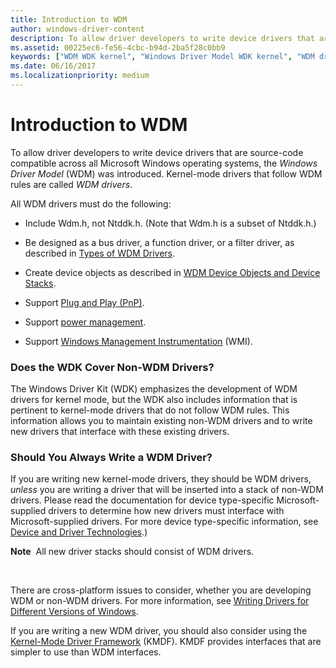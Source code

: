 ```yaml
---
title: Introduction to WDM
author: windows-driver-content
description: To allow driver developers to write device drivers that are source-code compatible across all Microsoft Windows operating systems, the Windows Driver Model (WDM) was introduced. Kernel-mode drivers that follow WDM rules are called WDM drivers.
ms.assetid: 00225ec6-fe56-4cbc-b94d-2ba5f28c0bb9
keywords: ["WDM WDK kernel", "Windows Driver Model WDK kernel", "WDM drivers WDK kernel", "Wdm.h", "Ntddk.h", "WDM drivers WDK kernel , about WDM drivers"]
ms.date: 06/16/2017
ms.localizationpriority: medium
---
```


# Introduction to WDM


To allow driver developers to write device drivers that are source-code compatible across all Microsoft Windows operating systems, the *Windows Driver Model* (WDM) was introduced. Kernel-mode drivers that follow WDM rules are called *WDM drivers*.




All WDM drivers must do the following:

-   Include Wdm.h, not Ntddk.h. (Note that Wdm.h is a subset of Ntddk.h.)

-   Be designed as a bus driver, a function driver, or a filter driver, as described in [Types of WDM Drivers](types-of-wdm-drivers.md).

-   Create device objects as described in [WDM Device Objects and Device Stacks](wdm-device-objects-and-device-stacks.md).

-   Support [Plug and Play (PnP)](implementing-plug-and-play.md).

-   Support [power management](implementing-power-management.md).

-   Support [Windows Management Instrumentation](implementing-wmi.md) (WMI).

### Does the WDK Cover Non-WDM Drivers?

The Windows Driver Kit (WDK) emphasizes the development of WDM drivers for kernel mode, but the WDK also includes information that is pertinent to kernel-mode drivers that do not follow WDM rules. This information allows you to maintain existing non-WDM drivers and to write new drivers that interface with these existing drivers.

### Should You Always Write a WDM Driver?

If you are writing new kernel-mode drivers, they should be WDM drivers, *unless* you are writing a driver that will be inserted into a stack of non-WDM drivers. Please read the documentation for device type-specific Microsoft-supplied drivers to determine how new drivers must interface with Microsoft-supplied drivers. For more device type-specific information, see [Device and Driver Technologies](https://msdn.microsoft.com/library/windows/hardware/ff557557).)

**Note**  All new driver stacks should consist of WDM drivers.

 

There are cross-platform issues to consider, whether you are developing WDM or non-WDM drivers. For more information, see [Writing Drivers for Different Versions of Windows](https://msdn.microsoft.com/library/windows/hardware/ff554887).

If you are writing a new WDM driver, you should also consider using the [Kernel-Mode Driver Framework](https://msdn.microsoft.com/library/windows/hardware/dn265580) (KMDF). KMDF provides interfaces that are simpler to use than WDM interfaces.

 

 




